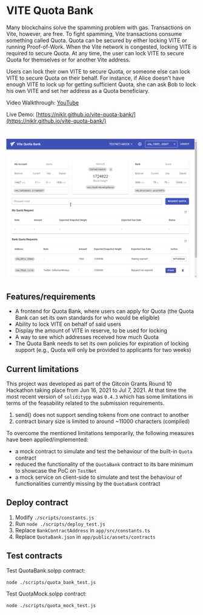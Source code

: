 # VITE Quota Bank

Many blockchains solve the spamming problem with gas. Transactions on Vite, however, are free. To fight spamming, Vite transactions consume something called Quota. Quota can be secured by either locking VITE or running Proof-of-Work. When the Vite network is congested, locking VITE is required to secure Quota. At any time, the user can lock VITE to secure Quota for themselves or for another Vite address.

Users can lock their own VITE to secure Quota, or someone else can lock VITE to secure Quota on their behalf. For instance, if Alice doesn’t have enough VITE to lock up for getting sufficient Quota, she can ask Bob to lock his own VITE and set her address as a Quota beneficiary.

Video Walkthrough: [YouTube](https://www.youtube.com/watch?v=3pDNr3Qd60Y)

Live Demo: [https://niklr.github.io/vite-quota-bank/](https://niklr.github.io/vite-quota-bank/)

<h1 align="center">
	<img src="assets/app.gif" alt="VITE Quota Bank">
</h1>

## Features/requirements

- A frontend for Quota Bank, where users can apply for Quota (the Quota Bank can set its own standards for who would be eligible)
- Ability to lock VITE on behalf of said users
- Display the amount of VITE in reserve, to be used for locking
- A way to see which addresses received how much Quota
- The Quota Bank needs to set its own policies for expiration of locking support (e.g., Quota will only be provided to applicants for two weeks)

## Current limitations

This project was developed as part of the Gitcoin Grants Round 10 Hackathon taking place from Jun 16, 2021 to Jul 7, 2021. 
At that time the most recent version of `soliditypp` was `0.4.3` which has some limitations in terms of the feasability related to the submission requirements.

1. send() does not support sending tokens from one contract to another
2. contract binary size is limited to around ~11000 characters (compiled)

To overcome the mentioned limitations temporarily, the following measures have been applied/implemented:

- a mock contract to simulate and test the behaviour of the built-in `Quota` contract
- reduced the functionality of the `QuotaBank` contract to its bare minimum to showcase the PoC on `TestNet`
- a mock service on client-side to simulate and test the behaviour of functionalities currently missing by the `QuotaBank` contract

## Deploy contract

1. Modify `./scripts/constants.js`
2. Run `node ./scripts/deploy_test.js`
3. Replace `BankContractAddress` in `app/src/constants.ts`
4. Replace `QuotaBank.json` in `app/public/assets/contracts`

## Test contracts

Test QuotaBank.solpp contract:

```bash
node ./scripts/quota_bank_test.js
```

Test QuotaMock.solpp contract:

```bash
node ./scripts/quota_mock_test.js
```